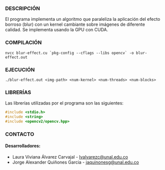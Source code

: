### DESCRIPCIÓN
El programa implementa un algoritmo que paraleliza la aplicación del efecto borroso (blur) con un kernel cambiante sobre imágenes de diferente calidad. Se implementa usando la GPU con CUDA.

### COMPILACIÓN
```shell
nvcc blur-effect.cu `pkg-config --cflags --libs opencv` -o blur-effect.out
```

### EJECUCIÓN
```shell
./blur-effect.out <img-path> <num-kernel> <num-threads> <num-blocks>
```

### LIBRERÍAS
Las librerías utilizadas por el programa son las siguientes:
```c++  
#include <stdio.h>
#include <string>
#include <opencv2/opencv.hpp>
```

### CONTACTO

#### Desarrolladores:
* Laura Viviana Álvarez Carvajal       - lvalvarezc@unal.edu.co
* Jorge Alexander Quiñones Garcia      - jaquinonesg@unal.edu.co
